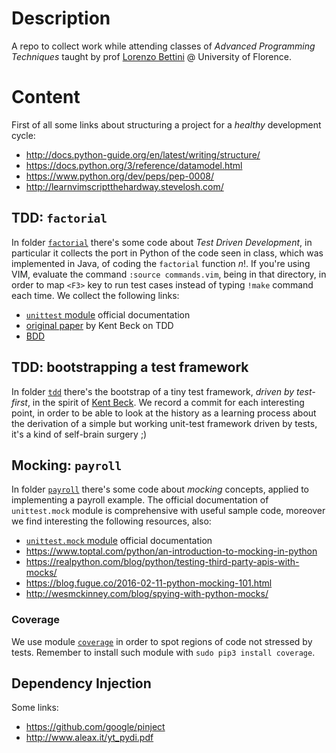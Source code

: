 
# Description

A repo to collect work while attending classes of *Advanced Programming Techniques* taught by 
prof [Lorenzo Bettini][bettini] @ University of Florence.

[bettini]:https://github.com/LorenzoBettini

# Content

First of all some links about structuring a project for a *healthy* development cycle:
- http://docs.python-guide.org/en/latest/writing/structure/
- https://docs.python.org/3/reference/datamodel.html
- https://www.python.org/dev/peps/pep-0008/
- http://learnvimscriptthehardway.stevelosh.com/

## TDD: `factorial`

In folder [`factorial`][fact:dir] there's some code about *Test Driven Development*, in particular it collects 
the port in Python of the code seen in class, which was implemented in Java, of coding the `factorial` function $n!$.
If you're using VIM, evaluate the command `:source commands.vim`, being in that directory, in order to map
`<F3>` key to run test cases instead of typing `!make` command each time. We collect the following links:
- [`unittest` module][doc:unittest] official documentation
- [original paper][beck] by Kent Beck on TDD
- [BDD][bdd]


[doc:unittest]:https://docs.python.org/3/library/unittest.html
[beck]:https://web.archive.org/web/20150315073817/http://www.xprogramming.com/testfram.htm
[fact:dir]:https://github.com/massimo-nocentini/apt-unifi-course/tree/master/factorial
[bdd]:http://pythonhosted.org/behave/tutorial.html

## TDD: bootstrapping a test framework

In folder [`tdd`][tdd:folder] there's the bootstrap of a tiny test framework, *driven by test-first*, in the spirit
of [Kent Beck][tdd:beck]. We record a commit for each interesting point, in order to be able to look at the history
as a learning process about the derivation of a simple but working unit-test framework driven by tests, it's a kind
of self-brain surgery ;)

[tdd:beck]:https://www.amazon.com/Test-Driven-Development-Kent-Beck/dp/0321146530/ref=pd_sim_14_6?_encoding=UTF8&psc=1&refRID=P274Z8V81HKRP4S2YHHS
[tdd:folder]:https://github.com/massimo-nocentini/advanced-programming-techniques-course/tree/master/tdd

## Mocking: `payroll`

In folder [`payroll`][payroll:dir] there's some code about *mocking* concepts, applied to implementing a payroll example.
The official documentation of `unittest.mock` module is comprehensive with useful sample code, moreover we find interesting
the following resources,  also:
- [`unittest.mock` module][doc:unittest:mock] official documentation
- https://www.toptal.com/python/an-introduction-to-mocking-in-python
- https://realpython.com/blog/python/testing-third-party-apis-with-mocks/
- https://blog.fugue.co/2016-02-11-python-mocking-101.html
- http://wesmckinney.com/blog/spying-with-python-mocks/

### Coverage

We use module [`coverage`][cov] in order to spot regions of code not stressed by tests. Remember to 
install such module with `sudo pip3 install coverage`.

[doc:unittest:mock]:https://docs.python.org/3/library/unittest.mock.html
[payroll:dir]:https://github.com/massimo-nocentini/apt-unifi-course/tree/master/payroll
[cov]:https://coverage.readthedocs.io/en/coverage-4.2/index.html

## Dependency Injection

Some links:
- https://github.com/google/pinject
- http://www.aleax.it/yt_pydi.pdf
